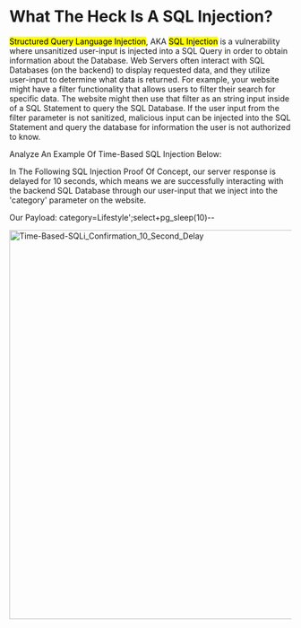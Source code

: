 <h1>What The Heck Is A SQL Injection?</h1>
<mark>Structured Query Language Injection</mark>, AKA <mark>SQL Injection</mark> is a vulnerability where unsanitized user-input is injected into a SQL Query in order to obtain information about the Database. Web Servers often interact with SQL Databases (on the backend) to display requested data, and they utilize 
user-input to determine what data is returned. For example, your website might have a filter functionality that allows users to filter their search for specific data. The website might then use that filter as an string input inside of a SQL Statement 
to query the SQL Database. If the user input from the filter parameter is not sanitized, malicious input can be injected into the SQL Statement and query the database for information the user is not authorized to know.

Analyze An Example Of Time-Based SQL Injection Below:

In The Following SQL Injection Proof Of Concept, our server response is delayed for 10 seconds, which means we are successfully interacting with the backend SQL Database through our user-input that we inject into the 'category' parameter on the website.

Our Payload: category=Lifestyle';select+pg_sleep(10)--

<img width="1906" height="694" alt="Time-Based-SQLi_Confirmation_10_Second_Delay" src="https://github.com/user-attachments/assets/b90b366d-3ef1-4dca-870d-f9f2cdcb8d1e" />






